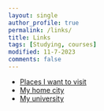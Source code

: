 ```yaml
---
layout: single
author_profile: true
permalink: /links/
title: Links
tags: [Studying, courses]
modified: 11-7-2023
comments: false
---
```



* [Places I want to visit](http://en.m.wikipedia.org/wiki/London)
* [My home city](http://en.m.wikipedia.org/wiki/Arak,_Iran)
* [My university](http://www.iust.ac.ir)

